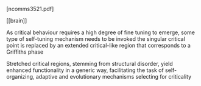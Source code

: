 [ncomms3521.pdf]

[[brain]]

As critical behaviour requires a high degree of fine tuning to emerge, some type of self-tuning mechanism needs to be invoked
the singular critical point is replaced by an extended critical-like region that corresponds to a Griffiths phase

Stretched critical regions, stemming from structural disorder, yield enhanced functionality in a generic way, facilitating the task of self-organizing, adaptive and evolutionary mechanisms selecting for criticality